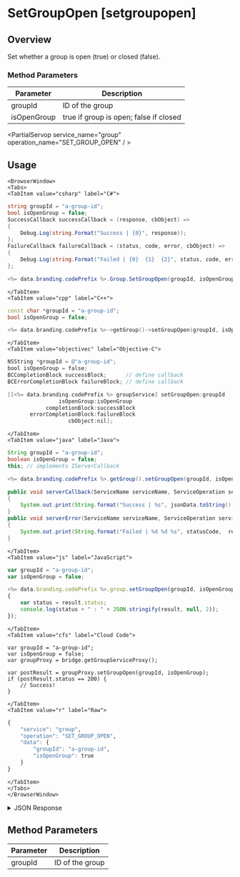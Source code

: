 # SetGroupOpen [setgroupopen]
## Overview
Set whether a group is open (true) or closed (false).


### Method Parameters
Parameter | Description
--------- | -----------
groupId | ID of the group
isOpenGroup | true if group is open; false if closed

<PartialServop service_name="group" operation_name="SET_GROUP_OPEN" / >

## Usage

```mdx-code-block
<BrowserWindow>
<Tabs>
<TabItem value="csharp" label="C#">
```

```csharp
string groupId = "a-group-id";
bool isOpenGroup = false;
SuccessCallback successCallback = (response, cbObject) =>
{
    Debug.Log(string.Format("Success | {0}", response));
};
FailureCallback failureCallback = (status, code, error, cbObject) =>
{
    Debug.Log(string.Format("Failed | {0}  {1}  {2}", status, code, error));
};

<%= data.branding.codePrefix %>.Group.SetGroupOpen(groupId, isOpenGroup, successCallback, failureCallback);
```

```mdx-code-block
</TabItem>
<TabItem value="cpp" label="C++">
```

```cpp
const char *groupId = "a-group-id";
bool isOpenGroup = false;

<%= data.branding.codePrefix %>->getGroup()->setGroupOpen(groupId, isOpenGroup, this);
```

```mdx-code-block
</TabItem>
<TabItem value="objectivec" label="Objective-C">
```

```objectivec
NSString *groupId = @"a-group-id";
bool isOpenGroup = false;
BCCompletionBlock successBlock;      // define callback
BCErrorCompletionBlock failureBlock; // define callback

[[<%= data.branding.codePrefix %> groupService] setGroupOpen:groupId
                isOpenGroup:isOpenGroup
            completionBlock:successBlock
       errorCompletionBlock:failureBlock
                   cbObject:nil];
```

```mdx-code-block
</TabItem>
<TabItem value="java" label="Java">
```

```java
String groupId = "a-group-id";
boolean isOpenGroup = false;
this; // implements IServerCallback

<%= data.branding.codePrefix %>.getGroup().setGroupOpen(groupId, isOpenGroup, this);

public void serverCallback(ServiceName serviceName, ServiceOperation serviceOperation, JSONObject jsonData)
{
    System.out.print(String.format("Success | %s", jsonData.toString()));
}
public void serverError(ServiceName serviceName, ServiceOperation serviceOperation, int statusCode, int reasonCode, String jsonError)
{
    System.out.print(String.format("Failed | %d %d %s", statusCode,  reasonCode, jsonError.toString()));
}
```

```mdx-code-block
</TabItem>
<TabItem value="js" label="JavaScript">
```

```javascript
var groupId = "a-group-id";
var isOpenGroup = false;

<%= data.branding.codePrefix %>.group.setGroupOpen(groupId, isOpenGroup, result =>
{
	var status = result.status;
	console.log(status + " : " + JSON.stringify(result, null, 2));
});
```

```mdx-code-block
</TabItem>
<TabItem value="cfs" label="Cloud Code">
```

```cfscript
var groupId = "a-group-id";
var isOpenGroup = false;
var groupProxy = bridge.getGroupServiceProxy();

var postResult = groupProxy.setGroupOpen(groupId, isOpenGroup);
if (postResult.status == 200) {
    // Success!
}
```

```mdx-code-block
</TabItem>
<TabItem value="r" label="Raw">
```

```r
{
	"service": "group",
	"operation": "SET_GROUP_OPEN",
	"data": {
		"groupId": "a-group-id",
		"isOpenGroup": true
	}
}
```

```mdx-code-block
</TabItem>
</Tabs>
</BrowserWindow>
```

<details>
<summary>JSON Response</summary>

```json
{
    "status": 200,
    "data": null
}
```
</details>

## Method Parameters
Parameter | Description
--------- | -----------
groupId | ID of the group



